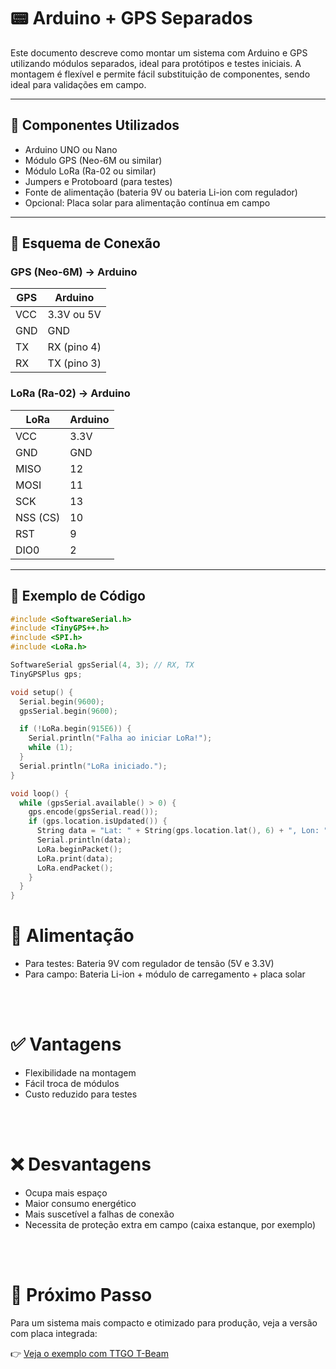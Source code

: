 # 📟 Arduino + GPS Separados

Este documento descreve como montar um sistema com Arduino e GPS utilizando módulos separados, ideal para protótipos e testes iniciais. A montagem é flexível e permite fácil substituição de componentes, sendo ideal para validações em campo.

---

## 🔧 Componentes Utilizados

- Arduino UNO ou Nano  
- Módulo GPS (Neo-6M ou similar)  
- Módulo LoRa (Ra-02 ou similar)  
- Jumpers e Protoboard (para testes)  
- Fonte de alimentação (bateria 9V ou bateria Li-ion com regulador)  
- Opcional: Placa solar para alimentação contínua em campo

---

## 🧠 Esquema de Conexão

### GPS (Neo-6M) → Arduino

| GPS         | Arduino         |
|-------------|------------------|
| VCC         | 3.3V ou 5V       |
| GND         | GND              |
| TX          | RX (pino 4)      |
| RX          | TX (pino 3)      |

### LoRa (Ra-02) → Arduino

| LoRa        | Arduino         |
|-------------|------------------|
| VCC         | 3.3V             |
| GND         | GND              |
| MISO        | 12               |
| MOSI        | 11               |
| SCK         | 13               |
| NSS (CS)    | 10               |
| RST         | 9                |
| DIO0        | 2                |

---

## 💾 Exemplo de Código

```cpp
#include <SoftwareSerial.h>
#include <TinyGPS++.h>
#include <SPI.h>
#include <LoRa.h>

SoftwareSerial gpsSerial(4, 3); // RX, TX
TinyGPSPlus gps;

void setup() {
  Serial.begin(9600);
  gpsSerial.begin(9600);

  if (!LoRa.begin(915E6)) {
    Serial.println("Falha ao iniciar LoRa!");
    while (1);
  }
  Serial.println("LoRa iniciado.");
}

void loop() {
  while (gpsSerial.available() > 0) {
    gps.encode(gpsSerial.read());
    if (gps.location.isUpdated()) {
      String data = "Lat: " + String(gps.location.lat(), 6) + ", Lon: " + String(gps.location.lng(), 6);
      Serial.println(data);
      LoRa.beginPacket();
      LoRa.print(data);
      LoRa.endPacket();
    }
  }
}
```
# 🔋 Alimentação
- Para testes: Bateria 9V com regulador de tensão (5V e 3.3V)
- Para campo: Bateria Li-ion + módulo de carregamento + placa solar

<br><br>

# ✅ Vantagens
- Flexibilidade na montagem
- Fácil troca de módulos
- Custo reduzido para testes

<br><br>

# ❌ Desvantagens
- Ocupa mais espaço
- Maior consumo energético
- Mais suscetível a falhas de conexão
- Necessita de proteção extra em campo (caixa estanque, por exemplo)

<br><br>

# 🔗 Próximo Passo
Para um sistema mais compacto e otimizado para produção, veja a versão com placa integrada:

👉 [Veja o exemplo com TTGO T-Beam](Placa_Com_Radio.md)